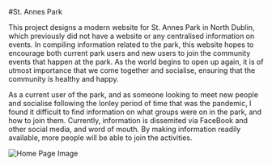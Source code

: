 #St. Annes Park 

This project designs a modern website for St. Annes Park in North Dublin, which previously did not have a website or any centralised information on events. In compiling information related to the park, this website hopes to encourage both current park users and new users to join the community events that happen at the park. As the world begins to open up again, it is of utmost importance that we come together and socialise, ensuring that the community is healthy and happy. 

As a current user of the park, and as someone looking to meet new people and socialise following the lonley period of time that was the pandemic, I found it difficult to find information on what groups were on in the park, and how to join them. Currently, information is dissemited via FaceBook and other social media, and word of mouth. By making information readily available, more people will be able to join the activities. 

![Home Page Image](https://github.com/ellentreacy/st-annes-dublin/blob/33b5271f38e1a5da0c0ba522aa05c54c715b6428/assets/images/homepage.png)